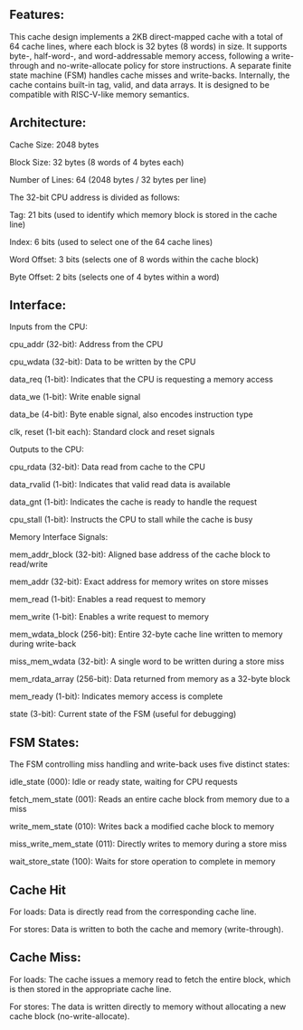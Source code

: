 Features:
--
This cache design implements a 2KB direct-mapped cache with a total of 64 cache lines, where each block is 32 bytes (8 words) in size. It supports byte-, half-word-, and word-addressable memory access, following a write-through and no-write-allocate policy for store instructions. A separate finite state machine (FSM) handles cache misses and write-backs. Internally, the cache contains built-in tag, valid, and data arrays. It is designed to be compatible with RISC-V-like memory semantics.

Architecture:
--
Cache Size: 2048 bytes

Block Size: 32 bytes (8 words of 4 bytes each)

Number of Lines: 64 (2048 bytes / 32 bytes per line)

The 32-bit CPU address is divided as follows:

Tag: 21 bits (used to identify which memory block is stored in the cache line)

Index: 6 bits (used to select one of the 64 cache lines)

Word Offset: 3 bits (selects one of 8 words within the cache block)

Byte Offset: 2 bits (selects one of 4 bytes within a word)

Interface:
--
Inputs from the CPU:

cpu_addr (32-bit): Address from the CPU

cpu_wdata (32-bit): Data to be written by the CPU

data_req (1-bit): Indicates that the CPU is requesting a memory access

data_we (1-bit): Write enable signal

data_be (4-bit): Byte enable signal, also encodes instruction type

clk, reset (1-bit each): Standard clock and reset signals

Outputs to the CPU:

cpu_rdata (32-bit): Data read from cache to the CPU

data_rvalid (1-bit): Indicates that valid read data is available

data_gnt (1-bit): Indicates the cache is ready to handle the request

cpu_stall (1-bit): Instructs the CPU to stall while the cache is busy

Memory Interface Signals:

mem_addr_block (32-bit): Aligned base address of the cache block to read/write

mem_addr (32-bit): Exact address for memory writes on store misses

mem_read (1-bit): Enables a read request to memory

mem_write (1-bit): Enables a write request to memory

mem_wdata_block (256-bit): Entire 32-byte cache line written to memory during write-back

miss_mem_wdata (32-bit): A single word to be written during a store miss

mem_rdata_array (256-bit): Data returned from memory as a 32-byte block

mem_ready (1-bit): Indicates memory access is complete

state (3-bit): Current state of the FSM (useful for debugging)

FSM States:
--
The FSM controlling miss handling and write-back uses five distinct states:

idle_state (000): Idle or ready state, waiting for CPU requests

fetch_mem_state (001): Reads an entire cache block from memory due to a miss

write_mem_state (010): Writes back a modified cache block to memory

miss_write_mem_state (011): Directly writes to memory during a store miss

wait_store_state (100): Waits for store operation to complete in memory

Cache Hit
--
For loads: Data is directly read from the corresponding cache line.

For stores: Data is written to both the cache and memory (write-through).

Cache Miss:
--
For loads: The cache issues a memory read to fetch the entire block, which is then stored in the appropriate cache line.

For stores: The data is written directly to memory without allocating a new cache block (no-write-allocate).
